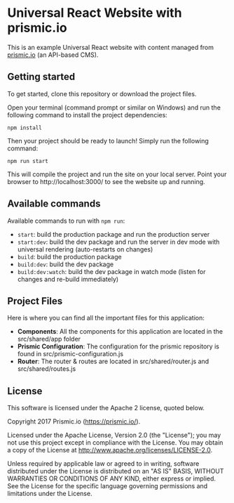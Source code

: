 # Universal React Website with prismic.io

This is an example Universal React website with content managed from [prismic.io](https://prismic.io) (an API-based CMS).

## Getting started

To get started, clone this repository or download the project files.

Open your terminal (command prompt or similar on Windows) and run the following command to install the project dependencies:

```
npm install
```

Then your project should be ready to launch! Simply run the following command:

```
npm run start
```

This will compile the project and run the site on your local server. Point your browser to http://localhost:3000/ to see the website up and running.


## Available commands

Available commands to run with `npm run`:

 - `start`: build the production package and run the production server
 - `start:dev`: build the dev package and run the server in dev mode with universal rendering (auto-restarts on changes)
 - `build`: build the production package
 - `build:dev`: build the dev package
 - `build:dev:watch`: build the dev package in watch mode (listen for changes and re-build immediately)


## Project Files

Here is where you can find all the important files for this application:

 - **Components**: All the components for this application are located in the src/shared/app folder
 - **Prismic Configuration**: The configuration for the prismic repository is found in src/prismic-configuration.js
 - **Router**: The router & routes are located in src/shared/router.js and src/shared/routes.js



## License

This software is licensed under the Apache 2 license, quoted below.

Copyright 2017 Prismic.io (https://prismic.io/).

Licensed under the Apache License, Version 2.0 (the "License"); you may not use this project except in compliance with the License. You may obtain a copy of the License at http://www.apache.org/licenses/LICENSE-2.0.

Unless required by applicable law or agreed to in writing, software distributed under the License is distributed on an "AS IS" BASIS, WITHOUT WARRANTIES OR CONDITIONS OF ANY KIND, either express or implied. See the License for the specific language governing permissions and limitations under the License.